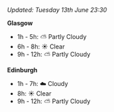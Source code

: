 *Updated: Tuesday 13th June 23:30*

**Glasgow**

* 1h - 5h: :partly_sunny: Partly Cloudy
* 6h - 8h: :sunny: Clear
* 9h - 12h: :partly_sunny: Partly Cloudy

**Edinburgh**

* 1h - 7h: :cloud: Cloudy
* 8h: :sunny: Clear
* 9h - 12h: :partly_sunny: Partly Cloudy
